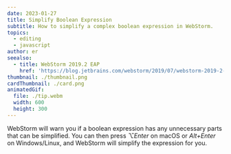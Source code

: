 ```yaml
---
date: 2023-01-27
title: Simplify Boolean Expression
subtitle: How to simplify a complex boolean expression in WebStorm.
topics:
  - editing
  - javascript
author: er
seealso:
  - title: WebStorm 2019.2 EAP
    href: 'https://blog.jetbrains.com/webstorm/2019/07/webstorm-2019-2-eap-6/'
thumbnail: ./thumbnail.png
cardThumbnail: ./card.png
animatedGif:
  file: ./tip.webm
  width: 600
  height: 300
---
```

WebStorm will warn you if a boolean expression has any unnecessary parts that can be simplified. You can then press _⌥Enter_ on macOS or _Alt+Enter_ on Windows/Linux, and WebStorm will simplify the expression for you.
